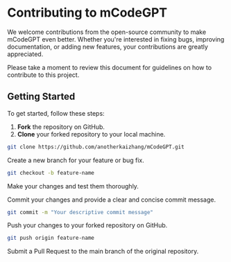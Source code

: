 # Contributing to mCodeGPT

We welcome contributions from the open-source community to make mCodeGPT even better. Whether you're interested in fixing bugs, improving documentation, or adding new features, your contributions are greatly appreciated.

Please take a moment to review this document for guidelines on how to contribute to this project.

## Getting Started

To get started, follow these steps:

1. **Fork** the repository on GitHub.
2. **Clone** your forked repository to your local machine.

```bash
git clone https://github.com/anotherkaizhang/mCodeGPT.git
```

Create a new branch for your feature or bug fix.
```bash
git checkout -b feature-name
```

Make your changes and test them thoroughly.

Commit your changes and provide a clear and concise commit message.

```bash
git commit -m "Your descriptive commit message"
```

Push your changes to your forked repository on GitHub.

```bash
git push origin feature-name
```
Submit a Pull Request to the main branch of the original repository.
